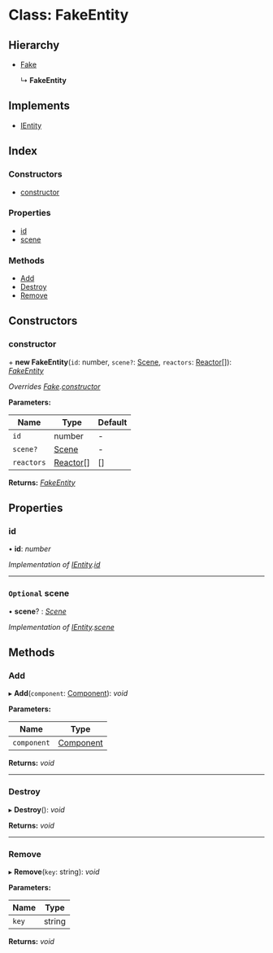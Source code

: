 
# Class: FakeEntity

## Hierarchy

* [Fake](_fake_fake_.fake.md)

  ↳ **FakeEntity**

## Implements

* [IEntity](../interfaces/_entity_ientity_.ientity.md)

## Index

### Constructors

* [constructor](_fake_entity_.fakeentity.md#constructor)

### Properties

* [id](_fake_entity_.fakeentity.md#id)
* [scene](_fake_entity_.fakeentity.md#optional-scene)

### Methods

* [Add](_fake_entity_.fakeentity.md#add)
* [Destroy](_fake_entity_.fakeentity.md#destroy)
* [Remove](_fake_entity_.fakeentity.md#remove)

## Constructors

###  constructor

\+ **new FakeEntity**(`id`: number, `scene?`: [Scene](_scene_scene_.scene.md), `reactors`: [Reactor](_fake_reactor_.reactor.md)[]): *[FakeEntity](_fake_entity_.fakeentity.md)*

*Overrides [Fake](_fake_fake_.fake.md).[constructor](_fake_fake_.fake.md#constructor)*

**Parameters:**

Name | Type | Default |
------ | ------ | ------ |
`id` | number | - |
`scene?` | [Scene](_scene_scene_.scene.md) | - |
`reactors` | [Reactor](_fake_reactor_.reactor.md)[] | [] |

**Returns:** *[FakeEntity](_fake_entity_.fakeentity.md)*

## Properties

###  id

• **id**: *number*

*Implementation of [IEntity](../interfaces/_entity_ientity_.ientity.md).[id](../interfaces/_entity_ientity_.ientity.md#id)*

___

### `Optional` scene

• **scene**? : *[Scene](_scene_scene_.scene.md)*

*Implementation of [IEntity](../interfaces/_entity_ientity_.ientity.md).[scene](../interfaces/_entity_ientity_.ientity.md#optional-scene)*

## Methods

###  Add

▸ **Add**(`component`: [Component](_component_component_.component.md)): *void*

**Parameters:**

Name | Type |
------ | ------ |
`component` | [Component](_component_component_.component.md) |

**Returns:** *void*

___

###  Destroy

▸ **Destroy**(): *void*

**Returns:** *void*

___

###  Remove

▸ **Remove**(`key`: string): *void*

**Parameters:**

Name | Type |
------ | ------ |
`key` | string |

**Returns:** *void*
